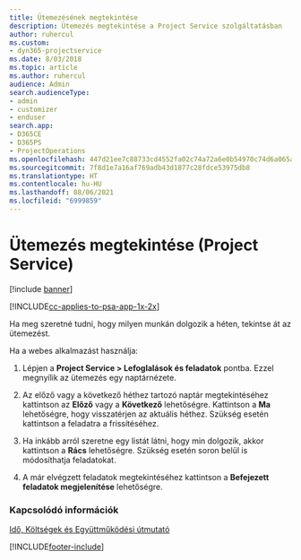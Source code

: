 ```yaml
---
title: Ütemezésének megtekintése
description: Ütemezés megtekintése a Project Service szolgáltatásban
author: ruhercul
ms.custom:
- dyn365-projectservice
ms.date: 8/03/2018
ms.topic: article
ms.author: ruhercul
audience: Admin
search.audienceType:
- admin
- customizer
- enduser
search.app:
- D365CE
- D365PS
- ProjectOperations
ms.openlocfilehash: 447d21ee7c88733cd4552fa02c74a72a6e0b54970c74d6a065a9b3fe93bbb266
ms.sourcegitcommit: 7f8d1e7a16af769adb43d1877c28fdce53975db8
ms.translationtype: HT
ms.contentlocale: hu-HU
ms.lasthandoff: 08/06/2021
ms.locfileid: "6999859"
---
```

# <a name="view-your-schedule-project-service"></a>Ütemezés megtekintése (Project Service)

[!include [banner](../includes/psa-now-project-operations.md)]

[!INCLUDE[cc-applies-to-psa-app-1x-2x](../includes/cc-applies-to-psa-app-1x-2x.md)]

Ha meg szeretné tudni, hogy milyen munkán dolgozik a héten, tekintse át az ütemezést.  
  
 Ha a webes alkalmazást használja:  
  
1.  Lépjen a **Project Service > Lefoglalások és feladatok** pontba. Ezzel megnyílik az ütemezés egy naptárnézete.  
  
2.  Az előző vagy a következő héthez tartozó naptár megtekintéséhez kattintson az **Előző** vagy a **Következő** lehetőségre. Kattintson a **Ma** lehetőségre, hogy visszatérjen az aktuális héthez. Szükség esetén kattintson a feladatra a frissítéséhez.  
  
3.  Ha inkább arról szeretne egy listát látni, hogy min dolgozik, akkor kattintson a **Rács** lehetőségre. Szükség esetén soron belül is módosíthatja feladatokat.  
  
4.  A már elvégzett feladatok megtekintéséhez kattintson a **Befejezett feladatok megjelenítése** lehetőségre.  
  
### <a name="see-also"></a>Kapcsolódó információk  
 [Idő, Költségek és Együttműködési útmutató](../psa/time-expense-collaboration-guide.md)


[!INCLUDE[footer-include](../includes/footer-banner.md)]